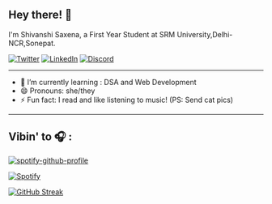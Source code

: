 ## Hey there! 👋
 I'm Shivanshi Saxena, a First Year Student at SRM University,Delhi-NCR,Sonepat.

 [<img alt="Twitter" src="https://img.shields.io/badge/Twitter-%231DA1F2.svg?&style=for-the-badge&logo=Twitter&logoColor=white"/>](https://twitter.com/whatshivanshi)
 [<img alt="LinkedIn" src="https://img.shields.io/badge/linkedin-%230077B5.svg?&style=for-the-badge&logo=linkedin&logoColor=white"/>](https://www.linkedin.com/in/shivanshi-saxena12/) 
 [<img alt="Discord" src="https://img.shields.io/badge/Server-%237289DA.svg?&style=for-the-badge&logo=discord&logoColor=white"/>](https://discord.gg/QHdzrEBwNY)

<hr>

- 🌱 I’m currently learning : DSA and Web Development
- 😄 Pronouns: she/they
- ⚡ Fun fact: I read and like listening to music! (PS: Send cat pics)

<hr>

## Vibin' to  🎧 :

[![spotify-github-profile](https://spotify-github-profile.vercel.app/api/view?uid=maxu37ra0q81hhj9xo8p7ue2z&cover_image=true&theme=novatorem)](https://spotify-github-profile.vercel.app/api/view?uid=maxu37ra0q81hhj9xo8p7ue2z&redirect=true)

[![Spotify](https://novatorem-vans-drop.vercel.app/api/spotify)](https://open.spotify.com/user/maxu37ra0q81hhj9xo8p7ue2z)

[![GitHub Streak](http://github-readme-streak-stats.herokuapp.com?user=vans-drop&theme=nightowl&currStreakLabel=DDA523)](https://git.io/streak-stats)
